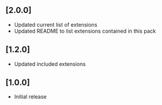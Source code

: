 ## [2.0.0]
- Updated current list of extensions
- Updated README to list extensions contained in this pack

## [1.2.0]
- Updated included extensions

## [1.0.0]
- Initial release
